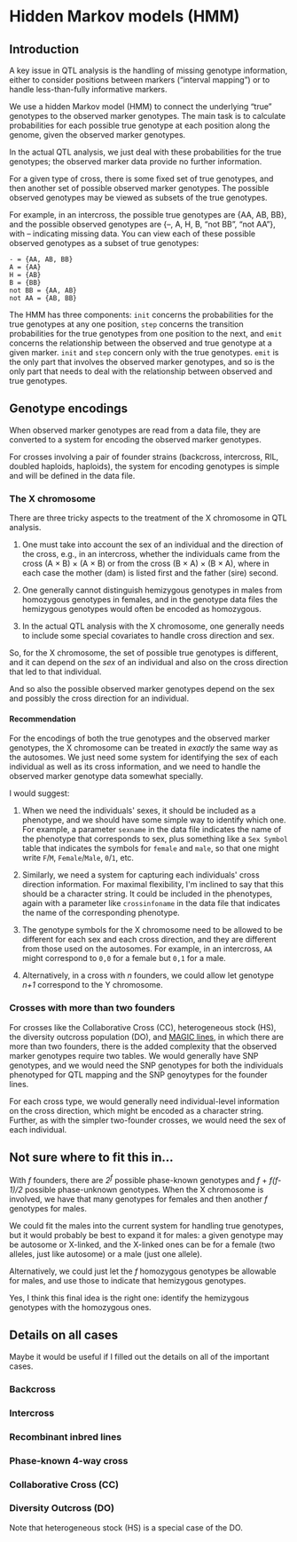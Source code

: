 # Hidden Markov models (HMM)

## Introduction

A key issue in QTL analysis is the handling of missing genotype
information, either to consider positions between markers
(&ldquo;interval mapping&rdquo;) or to handle less-than-fully
informative markers.

We use a hidden Markov model (HMM) to connect the underlying
&ldquo;true&rdquo; genotypes to the observed marker genotypes.
The main task is to calculate probabilities for each possible true
genotype at each position along the genome, given the observed marker
genotypes.

In the actual QTL analysis, we just deal with these probabilities for
the true genotypes; the observed marker data provide no further
information.

For a given type of cross, there is some fixed set of true genotypes,
and then another set of possible observed marker genotypes.  The
possible observed genotypes may be viewed as subsets of the true
genotypes.

For example, in an intercross, the possible true genotypes
are {AA, AB, BB}, and the possible observed genotypes are {&ndash;, A, H, B,
&ldquo;not BB&rdquo;, &ldquo;not AA&rdquo;}, with &ndash; indicating missing
data.  You can view each of these possible observed genotypes as a
subset of true genotypes:

    - = {AA, AB, BB}
    A = {AA}
    H = {AB}
    B = {BB}
    not BB = {AA, AB}
    not AA = {AB, BB}


The HMM has three components: `init` concerns the probabilities for
the true genotypes at any one position, `step` concerns the transition
probabilities for the true genotypes from one position to the next,
and `emit` concerns the relationship between the observed and true
genotype at a given marker.  `init` and `step` concern only with the true
genotypes.  `emit` is the only part that involves the
observed marker genotypes, and so is the only part that needs to deal
with the relationship between observed and true genotypes.

## Genotype encodings

When observed marker genotypes are read from a data file, they are
converted to a system for encoding the observed marker genotypes.

For crosses involving a pair of founder strains (backcross,
intercross, RIL, doubled haploids, haploids), the system for encoding
genotypes is simple and will be defined in the data file.

### The X chromosome

There are three tricky aspects to the treatment of the X chromosome in
QTL analysis.

1. One must take into account the sex of an individual and the
direction of the cross, e.g., in an intercross, whether the
individuals came from the cross (A &times; B) &times; (A &times; B) or
from the cross (B &times; A) &times; (B &times; A), where in each case
the mother (dam) is listed first and the father (sire) second.

2. One generally cannot distinguish hemizygous genotypes in males from
homozygous genotypes in females, and in the genotype data files the
hemizygous genotypes would often be encoded as homozygous.

3. In the actual QTL analysis with the X chromosome, one generally
needs to include some special covariates to handle cross direction and
sex.

So, for the X chromosome, the set of possible true genotypes is
different, and it can depend on the *sex* of an individual and also on
the cross direction that led to that individual.

And so also the possible observed marker genotypes depend on the sex
and possibly the cross direction for an individual.

#### Recommendation

For the encodings of both the true genotypes and the observed marker
genotypes, the X chromosome can be treated in *exactly* the same way
as the autosomes.  We just need some system for identifying the sex of
each individual as well as its cross information, and we need to
handle the observed marker genotype data somewhat specially.

I would suggest:

1. When we need the individuals' sexes, it should be included as a
phenotype, and we should have some simple way to identify which one.
For example, a parameter `sexname` in the data file indicates the name
of the phenotype that corresponds to sex, plus something like a
`Sex Symbol` table that indicates the symbols for `female` and
`male`, so that one might write `F`/`M`, `Female`/`Male`, `0`/`1`,
etc.

2. Similarly, we need a system for capturing each individuals' cross
direction information.  For maximal flexibility, I'm inclined to say
that this should be a character string.  It could be included in the
phenotypes, again with a parameter like `crossinfoname` in the data
file that indicates the name of the corresponding phenotype.

3. The genotype symbols for the X chromosome need to be allowed to be
different for each sex and each cross direction, and they are
different from those used on the autosomes.  For example, in an
intercross, `AA` might correspond to `0,0` for a female but `0,1` for
a male.

4. Alternatively, in a cross with *n* founders, we could allow let
genotype *n+1* correspond to the Y chromosome.


### Crosses with more than two founders

For crosses like the Collaborative Cross (CC), heterogeneous stock
(HS), the diversity outcross population (DO), and [MAGIC lines](http://www.ncbi.nlm.nih.gov/pubmed/19593375), in
which there are more than two founders, there is the added complexity
that the observed marker genotypes require two tables.  We would
generally have SNP genotypes, and we would need the SNP genotypes for
both the individuals phenotyped for QTL mapping and the SNP genoytypes
for the founder lines.

For each cross type, we would generally need individual-level
information on the cross direction, which might be encoded as a
character string.  Further, as with the simpler two-founder crosses,
we would need the sex of each individual.


## Not sure where to fit this in...

With *f* founders, there are *2<sup>f</sup>* possible phase-known
genotypes and *f* + *f(f-1)/2* possible phase-unknown genotypes.
When the X chromosome is involved, we have that many genotypes for
females and then another *f* genotypes for males.

We could fit the males into the current system for handling true
genotypes, but it would probably be best to expand it for males:  a
given genotype may be autosome or X-linked, and the X-linked ones can
be for a female (two alleles, just like autosome) or a male (just one
allele).

Alternatively, we could just let the *f* homozygous genotypes be
allowable for males, and use those to indicate that hemizygous
genotypes.

Yes, I think this final idea is the right one: identify the hemizygous
genotypes with the homozygous ones.


## Details on all cases

Maybe it would be useful if I filled out the details on all of the
important cases.

### Backcross

### Intercross

### Recombinant inbred lines

### Phase-known 4-way cross

### Collaborative Cross (CC)

### Diversity Outcross (DO)

Note that heterogeneous stock (HS) is a special case of the DO.

